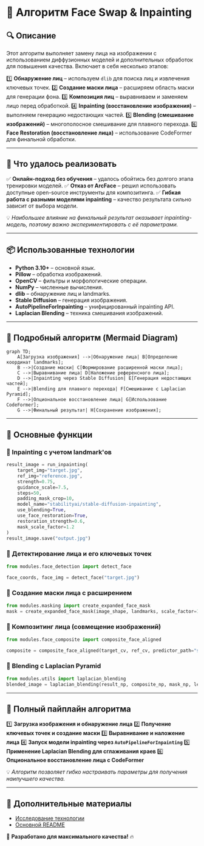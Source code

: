 # 🧠 Алгоритм Face Swap & Inpainting

## 🔍 Описание
Этот алгоритм выполняет замену лица на изображении с использованием диффузионных моделей и дополнительных обработок для повышения качества. Включает в себя несколько этапов:

1️⃣ **Обнаружение лиц** – используем `dlib` для поиска лиц и извлечения ключевых точек.
2️⃣ **Создание маски лица** – расширяем область маски для генерации фона.
3️⃣ **Композиция лиц** – выравниваем и заменяем лицо перед обработкой.
4️⃣ **Inpainting (восстановление изображения)** – выполняем генерацию недостающих частей.
5️⃣ **Blending (смешивание изображений)** – многополосное смешивание для плавного перехода.
6️⃣ **Face Restoration (восстановление лица)** – использование CodeFormer для финальной обработки.

---

## 🎯 Что удалось реализовать
✅ **Онлайн-подход без обучения** – удалось обойтись без долгого этапа тренировки моделей.
✅ **Отказ от ArcFace** – решил использовать доступные open-source инструменты для композитинга.
✅ **Гибкая работа с разными моделями inpainting** – качество результата сильно зависит от выбора модели.

💡 _Наибольшее влияние на финальный результат оказывает inpainting-модель, поэтому важно экспериментировать с её параметрами._

---

## 📦 Использованные технологии
- **Python 3.10+** – основной язык.
- **Pillow** – обработка изображений.
- **OpenCV** – фильтры и морфологические операции.
- **NumPy** – численные вычисления.
- **dlib** – обнаружение лиц и landmarks.
- **Stable Diffusion** – генерация изображения.
- **AutoPipelineForInpainting** – унифицированный inpainting API.
- **Laplacian Blending** – техника смешивания изображений.

---

## 📌 Подробный алгоритм (Mermaid Diagram)
```mermaid
graph TD;
    A[Загрузка изображения] -->|Обнаружение лица| B[Определение координат landmarks];
    B -->|Создание маски| C[Формирование расширенной маски лица];
    C -->|Выравнивание лица| D[Наложение референсного лица];
    D -->|Inpainting через Stable Diffusion| E[Генерация недостающих частей];
    E -->|Blending для плавного перехода| F[Смешивание с Laplacian Pyramid];
    F -->|Опциональное восстановление лица| G[Использование CodeFormer];
    G -->|Финальный результат| H[Сохранение изображения];
```

---

## 🚀 Основные функции

### 📌 Inpainting с учетом landmark'ов
```python
result_image = run_inpainting(
    target_img="target.jpg",
    ref_img="reference.jpg",
    strength=0.75,
    guidance_scale=7.5,
    steps=50,
    padding_mask_crop=10,
    model_name="stabilityai/stable-diffusion-inpainting",
    use_blending=True,
    use_face_restoration=True,
    restoration_strength=0.6,
    mask_scale_factor=1.2
)
result_image.save("output.jpg")
```

### 📌 Детектирование лица и его ключевых точек
```python
from modules.face_detection import detect_face

face_coords, face_img = detect_face("target.jpg")
```

### 📌 Создание маски лица с расширением
```python
from modules.masking import create_expanded_face_mask
mask = create_expanded_face_mask(image_shape, landmarks, scale_factor=1.2)
```

### 📌 Композитинг лица (совмещение изображений)
```python
from modules.face_composite import composite_face_aligned

composite = composite_face_aligned(target_cv, ref_cv, predictor_path="shape_predictor_68_face_landmarks.dat")
```

### 📌 Blending с Laplacian Pyramid
```python
from modules.utils import laplacian_blending
blended_image = laplacian_blending(result_np, composite_np, mask_np, levels=5)
```

---

## 📌 Полный пайплайн алгоритма
1️⃣ **Загрузка изображения и обнаружение лица**
2️⃣ **Получение ключевых точек и создание маски**
3️⃣ **Выравнивание и наложение лица**
4️⃣ **Запуск модели inpainting через `AutoPipelineForInpainting`**
5️⃣ **Применение Laplacian Blending для сглаживания краев**
6️⃣ **Опциональное восстановление лица с CodeFormer**

💡 _Алгоритм позволяет гибко настраивать параметры для получения наилучшего качества._

---

## 📖 Дополнительные материалы
- [Исследование технологии](../minds/RESEARCH.md)
- [Основной README](../README.md)

🚀 **Разработано для максимального качества!** 🔥
